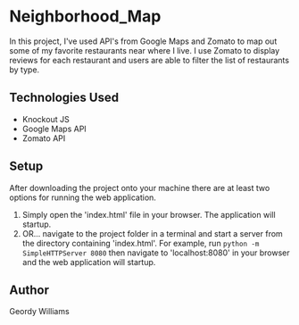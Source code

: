 # Neighborhood_Map
In this project, I've used API's from Google Maps and Zomato to map out some of my favorite restaurants near where I live. I use Zomato to display reviews for each restaurant and users are able to filter the list of restaurants by type.

## Technologies Used
* Knockout JS
* Google Maps API
* Zomato API

## Setup
After downloading the project onto your machine there are at least two options for running the web application.

1. Simply open the 'index.html' file in your browser. The application will startup.
2. OR... navigate to the project folder in a terminal and start a server from the directory containing 'index.html'. For example, run `python -m SimpleHTTPServer 8080` then navigate to 'localhost:8080' in your browser and the web application will startup.

## Author
Geordy Williams
